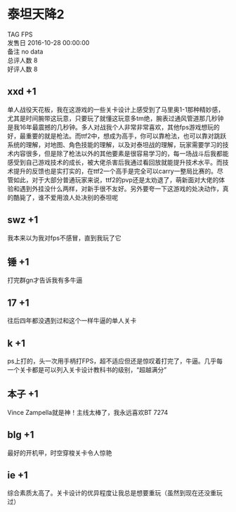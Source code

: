 



# 泰坦天降2
  
TAG FPS  
发售日 2016-10-28 00:00:00  
备注 no data  
总评人数 8  
好评人数 8
## xxd +1


单人战役天花板，我在这游戏的一些关卡设计上感受到了马里奥1-1那种精妙感，尤其是时间腕带这玩意，只要玩了就懂这玩意多tm绝，腕表过通风管道那几秒钟是我16年最震撼的几秒钟。多人对战我个人非常非常喜欢，其他fps游戏想玩的好，最重要的就是枪法。而ttf2中，想成为高手，你可以靠枪法，也可以靠对跳跃系统的理解，对地图、角色技能的理解，以及对泰坦战的理解，玩家需要学习的技术内容很多，但是除了枪法以外的其他要素是很容易学习的，每一场战斗后我都能感受到自己游戏技术的成长，被大佬杀害后我通过看回放就能提升技术水平。而技术提升的反馈也是实打实的，在ttf2一个高手是完全可以carry一整局比赛的。尽管如此，对于大部分普通玩家来说，ttf2的pvp还是太劝退了，萌新面对大佬的体验和遇到外挂没什么两样，对新手很不友好。另外要夸一下这游戏的处决动作，真的酷毙了，谁不爱用浪人处决别的泰坦呢
## swz +1


我本来以为我对fps不感冒，直到我玩了它
## 锤 +1


打完群gn才告诉我有多牛逼
## 17 +1


往后四年都没遇到过和这个一样牛逼的单人关卡
## k +1


ps上打的，头一次用手柄打FPS，超不适应但还是惊叹着打完了，牛逼。几乎每一个关卡都是可以列入关卡设计教科书的级别，“超越满分”
## 本子 +1


Vince Zampella就是神！主线太棒了，我永远喜欢BT 7274
## blg +1


最好的开机甲，时空穿梭关卡令人惊艳
## ie +1


综合素质太高了。关卡设计的优异程度让我总是想要重玩（虽然到现在还没重玩过）